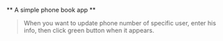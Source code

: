 ** A simple phone book app **
>When you want to update phone number of specific user, enter his info, then click green button when it appears.